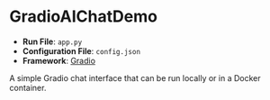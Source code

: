 # GradioAIChatDemo

- **Run File**: `app.py`
- **Configuration File**: `config.json`
- **Framework**: [Gradio](https://www.gradio.app/)

A simple Gradio chat interface that can be run locally or in a Docker container.
